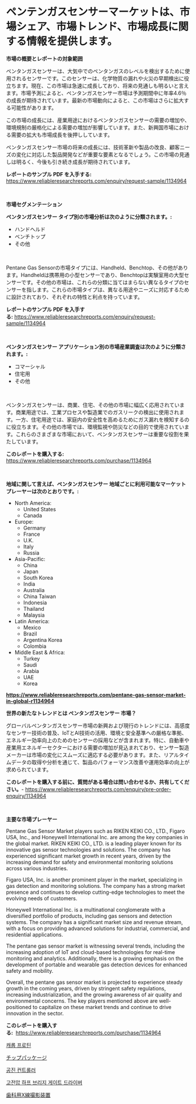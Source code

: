 <p><h1>ペンテンガスセンサーマーケットは、市場シェア、市場トレンド、市場成長に関する情報を提供します。</h1></p><p><strong>市場の概要とレポートの対象範囲</strong></p>
<p><p>ペンタンガスセンサーは、大気中でのペンタンガスのレベルを検出するために使用されるセンサーです。このセンサーは、化学物質の漏れや火災の早期検出に役立ちます。現在、この市場は急速に成長しており、将来の見通しも明るいと言えます。市場予測によると、ペンタンガスセンサー市場は予測期間中に年率4.6％の成長が期待されています。最新の市場動向によると、この市場はさらに拡大する可能性があります。</p><p>この市場の成長には、産業用途におけるペンタンガスセンサーの需要の増加や、環境規制の厳格化による需要の増加が影響しています。また、新興国市場における需要の拡大も市場成長を後押ししています。</p><p>ペンタンガスセンサー市場の将来の成長には、技術革新や製品の改良、顧客ニーズの変化に対応した製品開発などが重要な要素となるでしょう。この市場の見通しは明るく、今後も引き続き成長が期待されています。</p></p>
<p><strong>レポートのサンプル PDF を入手する:</strong> <a href="https://www.reliableresearchreports.com/enquiry/request-sample/1134964">https://www.reliableresearchreports.com/enquiry/request-sample/1134964</a></p>
<p>&nbsp;</p>
<p><strong>市場セグメンテーション</strong></p>
<p><strong>ペンタンガスセンサー タイプ別の市場分析は次のように分類されます。:</strong></p>
<p><ul><li>ハンドヘルド</li><li>ベンチトップ</li><li>その他</li></ul></p>
<p>&nbsp;</p>
<p><p>Pentane Gas Sensorの市場タイプには、Handheld、Benchtop、その他があります。Handheldは携帯用の小型センサーであり、Benchtopは実験室用の大型センサーです。その他の市場は、これらの分類に当てはまらない異なるタイプのセンサーを指します。これらの市場タイプは、異なる用途やニーズに対応するために設計されており、それぞれの特性と利点を持っています。</p></p>
<p><strong>レポートのサンプル PDF を入手する:</strong>&nbsp;<a href="https://www.reliableresearchreports.com/enquiry/request-sample/1134964">https://www.reliableresearchreports.com/enquiry/request-sample/1134964</a></p>
<p>&nbsp;</p>
<p><strong> ペンタンガスセンサー アプリケーション別の市場産業調査は次のように分類されます。:</strong></p>
<p><ul><li>コマーシャル</li><li>住宅用</li><li>その他</li></ul></p>
<p>&nbsp;</p>
<p><p>ペンタンガスセンサーは、商業、住宅、その他の市場に幅広く応用されています。商業用途では、工業プロセスや製造業でのガスリークの検出に使用されます。一方、住宅用途では、家庭内の安全性を高めるためにガス漏れを検知するのに役立ちます。その他の市場では、環境監視や防災などの目的で使用されています。これらのさまざまな市場において、ペンタンガスセンサーは重要な役割を果たしています。</p></p>
<p><strong>このレポートを購入する:</strong>&nbsp; <a href="https://www.reliableresearchreports.com/purchase/1134964">https://www.reliableresearchreports.com/purchase/1134964</a></p>
<p>&nbsp;</p>
<p><strong>地域に関して言えば、ペンタンガスセンサー 地域ごとに利用可能なマーケットプレーヤーは次のとおりです。:</strong></p>
<p><ul>
    <li>
        North America:
        <ul>
            <li>United States</li>
            <li>Canada</li>
        </ul>
    </li>
    <li>
        Europe:
        <ul>
            <li>Germany</li>
            <li>France</li>
            <li>U.K.</li>
            <li>Italy</li>
            <li>Russia</li>
        </ul>
    </li>
    <li>
        Asia-Pacific:
        <ul>
            <li>China</li>
            <li>Japan</li>
            <li>South Korea</li>
            <li>India</li>
            <li>Australia</li>
            <li>China Taiwan</li>
            <li>Indonesia</li>
            <li>Thailand</li>
            <li>Malaysia</li>
        </ul>
    </li>
    <li>
        Latin America:
        <ul>
            <li>Mexico</li>
            <li>Brazil</li>
            <li>Argentina Korea</li>
            <li>Colombia</li>
        </ul>
    </li>
    <li>
        Middle East & Africa:
        <ul>
            <li>Turkey</li>
            <li>Saudi</li>
            <li>Arabia</li>
            <li>UAE</li>
            <li>Korea</li>
        </ul>
    </li>
    </ul></p>
<p><strong><a href="https://www.reliableresearchreports.com/pentane-gas-sensor-market-in-global-r1134964">https://www.reliableresearchreports.com/pentane-gas-sensor-market-in-global-r1134964</a></strong>&nbsp;</p>
<p><strong>世界の新たなトレンドとは ペンタンガスセンサー 市場？</strong></p>
<p><p>グローバルペンタンガスセンサー市場の新興および現行のトレンドには、高感度なセンサー技術の普及、IoTとAI技術の活用、環境と安全基準への厳格な準拠、エネルギー効率向上のためのセンサーの採用などが含まれます。特に、自動車や産業用エネルギーセクターにおける需要の増加が見込まれており、センサー製造メーカーは市場の変化にスムーズに適応する必要があります。また、リアルタイムデータの取得や分析を通じて、製品のパフォーマンス改善や運用効率の向上が求められています。</p></p>
<p><strong>このレポートを購入する前に、質問がある場合は問い合わせるか、共有してください。</strong>- <a href="https://www.reliableresearchreports.com/enquiry/pre-order-enquiry/1134964">https://www.reliableresearchreports.com/enquiry/pre-order-enquiry/1134964</a></p>
<p>&nbsp;</p>
<p><strong>主要な市場プレーヤー</strong></p>
<p><p>Pentane Gas Sensor Market players such as RIKEN KEIKI CO., LTD., Figaro USA, Inc., and Honeywell International Inc. are among the key companies in the global market. RIKEN KEIKI CO., LTD. is a leading player known for its innovative gas sensor technologies and solutions. The company has experienced significant market growth in recent years, driven by the increasing demand for safety and environmental monitoring solutions across various industries.</p><p>Figaro USA, Inc. is another prominent player in the market, specializing in gas detection and monitoring solutions. The company has a strong market presence and continues to develop cutting-edge technologies to meet the evolving needs of customers.</p><p>Honeywell International Inc. is a multinational conglomerate with a diversified portfolio of products, including gas sensors and detection systems. The company has a significant market size and revenue stream, with a focus on providing advanced solutions for industrial, commercial, and residential applications.</p><p>The pentane gas sensor market is witnessing several trends, including the increasing adoption of IoT and cloud-based technologies for real-time monitoring and analytics. Additionally, there is a growing emphasis on the development of portable and wearable gas detection devices for enhanced safety and mobility.</p><p>Overall, the pentane gas sensor market is projected to experience steady growth in the coming years, driven by stringent safety regulations, increasing industrialization, and the growing awareness of air quality and environmental concerns. The key players mentioned above are well-positioned to capitalize on these market trends and continue to drive innovation in the sector.</p></p>
<p><strong>このレポートを購入する:</strong>&nbsp;&nbsp;<a href="https://www.reliableresearchreports.com/purchase/1134964">https://www.reliableresearchreports.com/purchase/1134964</a></p>
<p><p><a href="https://medium.com/@chancelesch/%EC%B9%B4%EB%A1%AD-%EB%8B%A8%EB%B0%B1%EC%A7%88-%EC%8B%9C%EC%9E%A5-%EA%B2%BD%EC%9F%81-%EB%B6%84%EC%84%9D-%EC%8B%9C%EC%9E%A5-%ED%8A%B8%EB%A0%8C%EB%93%9C-%EB%B0%8F-2031%EB%85%84%EA%B9%8C%EC%A7%80%EC%9D%98-%EC%98%88%EC%B8%A1-c47d205b2afc">캐롭 프로틴</a></p><p><a href="https://medium.com/@nicholas.ellison0076890/%E3%83%81%E3%83%83%E3%83%97%E3%83%91%E3%83%83%E3%82%B1%E3%83%BC%E3%82%B8%E3%83%B3%E3%82%B0%E5%B8%82%E5%A0%B4-%E7%A8%AE%E9%A1%9E-%E3%82%A2%E3%83%97%E3%83%AA%E3%82%B1%E3%83%BC%E3%82%B7%E3%83%A7%E3%83%B3-%E5%9C%B0%E7%90%86%E3%81%AB%E3%82%88%E3%82%8B%E5%8C%85%E6%8B%AC%E7%9A%84%E3%81%AA%E8%A9%95%E4%BE%A1-51b7e6465a1d">チップパッケージ</a></p><p><a href="https://github.com/Elenrrera7685/Market-Research-Report-List-1/blob/main/274028126103.md">공진 컨트롤러</a></p><p><a href="https://github.com/sammyUltyylrich9067856/Market-Research-Report-List-1/blob/main/574094826104.md">고전압 하프 브리지 게이트 드라이버</a></p><p><a href="https://medium.com/@stephengrant2015/%E6%AD%AF%E7%A7%91%E6%94%BE%E5%B0%84%E7%B7%9A%E6%92%AE%E5%BD%B1%E6%A9%9F%E5%99%A8%E5%B8%82%E5%A0%B4%E8%A6%8F%E6%A8%A1-%E5%B8%82%E5%A0%B4%E5%B1%95%E6%9C%9B%E3%81%A8%E5%B8%82%E5%A0%B4%E4%BA%88%E6%B8%AC-2024%E5%B9%B4%E3%81%8B%E3%82%892031%E5%B9%B4%E3%81%BE%E3%81%A7-2cb0379d0121">歯科用X線撮影装置</a></p></p>